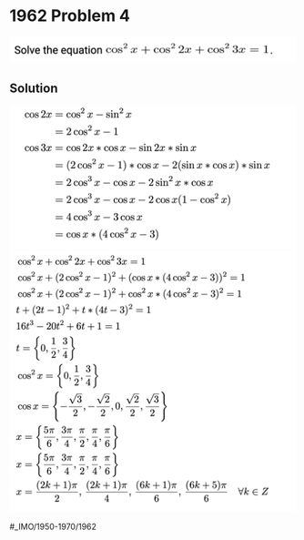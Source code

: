 # 1962 Problem 4
![](1962%20Problem%204/image.png)

## Solution
![](1962%20Problem%204/image%202.png)
![](1962%20Problem%204/image%203.png)

























#_IMO/1950-1970/1962